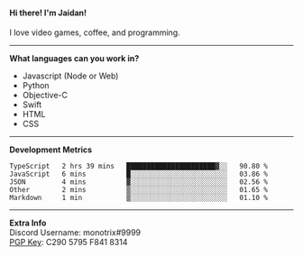 #### Hi there! I'm Jaidan!
I love video games, coffee, and programming.

---
**What languages can you work in?**<br>
- Javascript (Node or Web)
- Python
- Objective-C
- Swift
- HTML
- CSS

---
**Development Metrics**<br>
<!--START_SECTION:waka-->
```text
TypeScript   2 hrs 39 mins   ██████████████████████▓░░   90.80 % 
JavaScript   6 mins          █░░░░░░░░░░░░░░░░░░░░░░░░   03.86 % 
JSON         4 mins          ▓░░░░░░░░░░░░░░░░░░░░░░░░   02.56 % 
Other        2 mins          ▒░░░░░░░░░░░░░░░░░░░░░░░░   01.65 % 
Markdown     1 min           ▒░░░░░░░░░░░░░░░░░░░░░░░░   01.10 % 
```
<!--END_SECTION:waka-->

---
**Extra Info**<br>
Discord Username: monotrix#9999  
[PGP Key](https://keybase.io/monotrix/pgp_keys.asc): C290 5795 F841 8314
